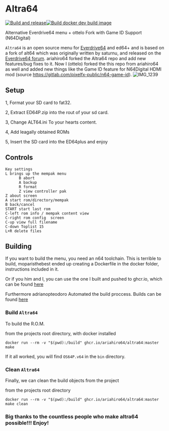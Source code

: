 # Altra64

[![Build and release](https://github.com/ariahiro64/altra64/actions/workflows/build-release.yml/badge.svg)](https://github.com/ariahiro64/altra64/actions/workflows/build-release.yml)[![Build docker dev build image](https://github.com/ariahiro64/altra64/actions/workflows/docker-image.yml/badge.svg)](https://github.com/ariahiro64/altra64/actions/workflows/docker-image.yml)

Alternative Everdrive64 menu + ottelo Fork with Game ID Support (N64Digital)

`Altra64` is an open source menu for [Everdrive64](http://krikzz.com/) and ed64+ and is based on a fork of alt64 which was
originally written by saturnu, and released on the
[Everdrive64 forum](http://krikzz.com/forum/index.php?topic=816.0). ariahiro64 forked the Altra64 repo and add new features/bug fixes to it. Now I (ottelo) forked the this repo from ariahiro64 as well and added new things like the Game ID feature for N64Digital HDMI mod (source https://gitlab.com/pixelfx-public/n64-game-id).
![IMG_1239](https://user-images.githubusercontent.com/33122175/210060057-8a74d214-5ab9-48f9-95f8-f99e7f51f136.jpg)


## Setup

1, Format your SD card to fat32.

2, Extract ED64P.zip into the rout of your sd card.

3, Change ALT64.ini To your hearts content.

4, Add leagally obtained ROMs

5, Insert the SD card into the ED64plus and enjoy

## Controls

```
Key settings
L brings up the mempak menu
      B abort
      A backup
      R format
      Z view controller pak
Z about screen
A start rom/directory/mempak
B back/cancel
START start last rom
C-left rom info / mempak content view
C-right rom config  screen
C-up view full filename
C-down Toplist 15
L+R delete files
```

## Building

If you want to build the menu, you need an n64 toolchain. This is terrible to build, moparisthebest ended up creating a Dockerfile in the docker folder, instructions included in it.

Or if you him and I, you can use the one I built and pushed to ghcr.io, which can be found [here](https://github.com/ariahiro64/altra64/pkgs/container/altra64)

Furthermore adrianopteodoro Automated the build proccess. Builds can be found [here](https://github.com/ariahiro64/altra64/actions)

### Build `Altra64`

To build the R.O.M.

from the projects root directory, with docker installed

```
docker run --rm -v "$(pwd):/build" ghcr.io/ariahiro64/altra64:master make
```

If it all worked, you will find `OS64P.v64` in the `bin` directory.

### Clean `Altra64`

Finally, we can clean the build objects from the project

from the projects root directory

```
docker run --rm -v "$(pwd):/build" ghcr.io/ariahiro64/altra64:master make clean
```

### Big thanks to the countless people who make altra64 possible!!! Enjoy!
